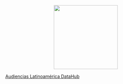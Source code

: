 <p align="center">
<image
  src="https://github.com/Audiencias-Latinoamerica/.github/assets/4085605/ff9828b4-a69f-4c68-9f2c-7ba2c7a354ab"
  height=200
  margin=0>

  
[Audiencias Latinoamérica DataHub](https://github.com/Audiencias-Latinoamerica/DataHub/wiki)
</p>
